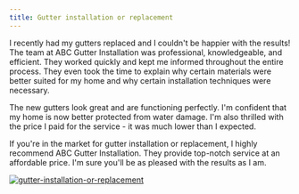 ```yaml
---
title: Gutter installation or replacement
---
```


I recently had my gutters replaced and I couldn't be happier with the results! The team at ABC Gutter Installation was professional, knowledgeable, and efficient. They worked quickly and kept me informed throughout the entire process. They even took the time to explain why certain materials were better suited for my home and why certain installation techniques were necessary.

The new gutters look great and are functioning perfectly. I'm confident that my home is now better protected from water damage. I'm also thrilled with the price I paid for the service - it was much lower than I expected.

If you're in the market for gutter installation or replacement, I highly recommend ABC Gutter Installation. They provide top-notch service at an affordable price. I'm sure you'll be as pleased with the results as I am.

[![gutter-installation-or-replacement](<https://dabuttonfactory.com/button.png?t=CHECK+SERVICE&f=Noto+Sans-Bold&ts=26&tc=fff&hp=45&vp=20&c=11&bgt=unicolored&bgc=4bd42f>)](<https://londonexpertfinder.com/link>)